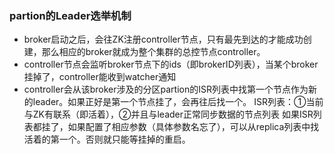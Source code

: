 ### partion的Leader选举机制
- broker启动之后，会往ZK注册controller节点，只有最先到达的才能成功创建，那么相应的broker就成为整个集群的总控节点controller。
- controller节点会监听broker节点下的ids（即brokerID列表），当某个broker挂掉了，controller能收到watcher通知
- controller会从该broker涉及的分区partion的ISR列表中找第一个节点作为新的leader。如果正好是第一个节点挂了，会再往后找一个。
   ISR列表：①当前与ZK有联系（即活着），②并且与leader正常同步数据的节点列表
   如果ISR列表都挂了，如果配置了相应参数（具体参数名忘了），可以从replica列表中找活着的第一个。否则就只能等挂掉的重启。
